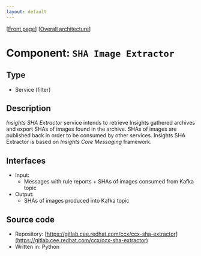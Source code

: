 ```yaml
---
layout: default
---
```

\[[Front page](../overall-architecture.html)\] \[[Overall architecture](../overall-architecture.html)\]



# Component: `SHA Image Extractor`



## Type

* Service (filter) 



## Description

*Insights SHA Extractor* service intends to retrieve Insights gathered archives
and export SHAs of images found in the archive. SHAs of images are published
back in order to be consumed by other services. Insights SHA Extractor is based
on *Insights Core Messaging* framework.


## Interfaces

* Input:
    - Messages with rule reports + SHAs of images consumed from Kafka topic
* Output:
    - SHAs of images produced into Kafka topic

## Source code

* Repository: [https://gitlab.cee.redhat.com/ccx/ccx-sha-extractor](https://gitlab.cee.redhat.com/ccx/ccx-sha-extractor)
* Written in: Python
